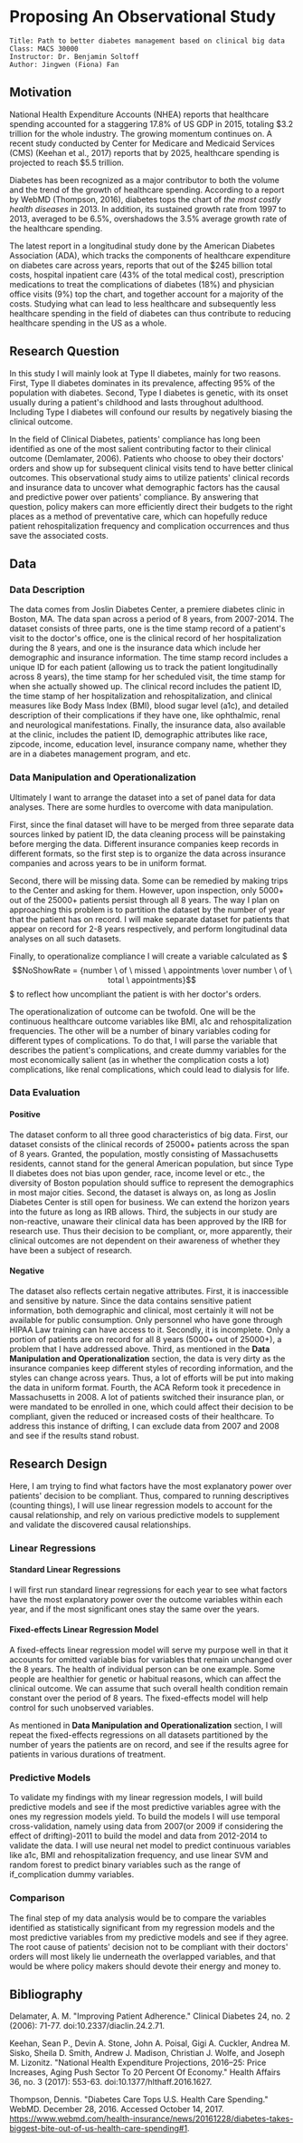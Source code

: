 # Proposing An Observational Study
```
Title: Path to better diabetes management based on clinical big data
Class: MACS 30000
Instructor: Dr. Benjamin Soltoff
Author: Jingwen (Fiona) Fan
```

## Motivation

National Health Expenditure Accounts (NHEA) reports that healthcare spending accounted for a staggering 17.8% of US GDP in 2015, totaling $3.2 trillion for the whole industry. The growing momentum continues on. A recent study conducted by Center for Medicare and Medicaid Services (CMS) (Keehan et al., 2017) reports that by 2025, healthcare spending is projected to reach $5.5 trillion. 

Diabetes has been recognized as a major contributor to both the volume and the trend of the growth of healthcare spending. According to a report by WebMD (Thompson, 2016), diabetes tops the chart of *the most costly health diseases* in 2013. In addition, its sustained growth rate from 1997 to 2013, averaged to be 6.5%, overshadows the 3.5% average growth rate of the healthcare spending. 

The latest report in a longitudinal study done by the American Diabetes Association (ADA), which tracks the components of healthcare expenditure on diabetes care across years, reports that out of the $245 billion total costs, hospital inpatient care (43% of the total medical cost), prescription medications to treat the complications of diabetes (18%) and physician office visits (9%) top the chart, and together account for a majority of the costs. Studying what can lead to less healthcare and subsequently less healthcare spending in the field of diabetes can thus contribute to reducing healthcare spending in the US as a whole.


## Research Question
In this study I will mainly look at Type II diabetes, mainly for two reasons. First, Type II diabetes dominates in its prevalence, affecting 95% of the population with diabetes. Second, Type I diabetes is genetic, with its onset usually during a patient's childhood and lasts throughout adulthood. Including Type I diabetes will confound our results by negatively biasing the clinical outcome.

In the field of Clinical Diabetes, patients' compliance has long been identified as one of the most salient contributing factor to their clinical outcome (Demlamater, 2006). Patients who choose to obey their doctors' orders and show up for subsequent clinical visits tend to have better clinical outcomes. This observational study aims to utilize patients' clinical records and insurance data to uncover what demographic factors has the causal and predictive power over patients' compliance. By answering that question, policy makers can more efficiently direct their budgets to the right places as a method of preventative care, which can hopefully reduce patient rehospitalization frequency and complication occurrences and thus save the associated costs.

## Data 
### Data Description
The data comes from Joslin Diabetes Center, a premiere diabetes clinic in Boston, MA. The data span across a period of 8 years, from 2007-2014. The dataset consists of three parts, one is the time stamp record of a patient's visit to the doctor's office, one is the clinical record of her hospitalization during the 8 years, and one is the insurance data which include her demographic and insurance information. The time stamp record includes a unique ID for each patient (allowing us to track the patient longitudinally across 8 years), the time stamp for her scheduled visit, the time stamp for when she actually showed up. The clinical record includes the patient ID, the time stamp of her hospitalization and rehospitalization, and clinical measures like Body Mass Index (BMI), blood sugar level (a1c), and detailed description of their complications if they have one, like ophthalmic, renal and neurological manifestations. Finally, the insurance data, also available at the clinic, includes the patient ID, demographic attributes like race, zipcode, income, education level, insurance company name, whether they are in a diabetes management program, and etc.

### Data Manipulation and Operationalization
Ultimately I want to arrange the dataset into a set of panel data for data analyses. There are some hurdles to overcome with data manipulation. 

First, since the final dataset will have to be merged from three separate data sources linked by patient ID, the data cleaning process will be painstaking before merging the data. Different insurance companies keep records in different formats, so the first step is to organize the data across insurance companies and across years to be in uniform format. 

Second, there will be missing data. Some can be remedied by making trips to the Center and asking for them. However, upon inspection, only 5000+ out of the 25000+ patients persist through all 8 years. The way I plan on approaching this problem is to partition the dataset by the number of year that the patient has on record. I will make separate dataset for patients that appear on record for 2-8 years respectively, and perform longitudinal data analyses on all such datasets.

Finally, to operationalize compliance I will create a variable calculated as $$$NoShowRate = {number \ of \ missed \ appointments \over number \ of \ total \ appointments}$$$ to reflect how uncompliant the patient is with her doctor's orders. 

The operationalization of outcome can be twofold. One will be the continuous healthcare outcome variables like BMI, a1c and rehospitalization frequencies. The other will be a number of binary variables coding for different types of complications. To do that, I will parse the variable that describes the patient's complications, and create dummy variables for the most economically salient (as in whether the complication costs a lot) complications, like renal complications, which could lead to dialysis for life.  

### Data Evaluation
#### Positive
The dataset conform to all three good characteristics of big data. First, our dataset consists of the clinical records of 25000+ patients across the span of 8 years. Granted, the population, mostly consisting of Massachusetts residents, cannot stand for the general American population, but since Type II diabetes does not bias upon gender, race, income level or etc., the diversity of Boston population should suffice to represent the demographics in most major cities. Second, the dataset is always on, as long as Joslin Diabetes Center is still open for business. We can extend the horizon years into the future as long as IRB allows. Third, the subjects in our study are non-reactive, unaware their clinical data has been approved by the IRB for research use. Thus their decision to be compliant, or, more apparently, their clinical outcomes are not dependent on their awareness of whether they have been a subject of research.

#### Negative
The dataset also reflects certain negative attributes. First, it is inaccessible and sensitive by nature. Since the data contains sensitive patient information, both demographic and clinical, most certainly it will not be available for public consumption. Only personnel who have gone through HIPAA Law training can have access to it. Secondly, it is incomplete. Only a portion of patients are on record for all 8 years (5000+ out of 25000+), a problem that I have addressed above. Third, as mentioned in the **Data Manipulation and Operationalization** section, the data is very dirty as the insurance companies keep different styles of recording information, and the styles can change across years. Thus, a lot of efforts will be put into making the data in uniform format. Fourth, the ACA Reform took it precedence in Massachusetts in 2008. A lot of patients switched their insurance plan, or were mandated to be enrolled in one, which could affect their decision to be compliant, given the reduced or increased costs of their healthcare. To address this instance of drifting, I can exclude data from 2007 and 2008 and see if the results stand robust. 


## Research Design
Here, I am trying to find what factors have the most explanatory power over patients' decision to be compliant. Thus, compared to running descriptives (counting things), I will use linear regression models to account for the causal relationship, and rely on various predictive models to supplement and validate the discovered causal relationships. 


### Linear Regressions
#### Standard Linear Regressions
I will first run standard linear regressions for each year to see what factors have the most explanatory power over the outcome variables within each year, and if the most significant ones stay the same over the years.
#### Fixed-effects Linear Regression Model
A fixed-effects linear regression model will serve my purpose well in that it accounts for omitted variable bias for variables that remain unchanged over the 8 years. The health of individual person can be one example. Some people are healthier for genetic or habitual reasons, which can affect the clinical outcome. We can assume that such overall health condition remain constant over the period of 8 years. The fixed-effects model will help control for such unobserved variables.

As mentioned in **Data Manipulation and Operationalization** section, I will repeat the fixed-effects regressions on all datasets partitioned by the number of years the patients are on record, and see if the results agree for patients in various durations of treatment. 

### Predictive Models
To validate my findings with my linear regression models, I will build predictive models and see if the most predictive variables agree with the ones my regression models yield. To build the models I will use temporal cross-validation, namely using data from 2007(or 2009 if considering the effect of drifting)-2011 to build the model and data from 2012-2014 to validate the data. I will use neural net model to predict continuous variables like a1c, BMI and rehospitalization frequency, and use linear SVM and random forest to predict binary variables such as the range of if_complication dummy variables. 

### Comparison
The final step of my data analysis would be to compare the variables identified as statistically significant from my regression models and the most predictive variables from my predictive models and see if they agree. The root cause of patients' decision not to be compliant with their doctors' orders will most likely lie underneath the overlapped variables, and that would be where policy makers should devote their energy and money to.



## Bibliography
Delamater, A. M. "Improving Patient Adherence." Clinical Diabetes 24, no. 2 (2006): 71-77. doi:10.2337/diaclin.24.2.71.

Keehan, Sean P., Devin A. Stone, John A. Poisal, Gigi A. Cuckler, Andrea M. Sisko, Sheila D. Smith, Andrew J. Madison, Christian J. Wolfe, and Joseph M. Lizonitz. "National Health Expenditure Projections, 2016–25: Price Increases, Aging Push Sector To 20 Percent Of Economy." Health Affairs 36, no. 3 (2017): 553-63. doi:10.1377/hlthaff.2016.1627.

Thompson, Dennis. "Diabetes Care Tops U.S. Health Care Spending." WebMD. December 28, 2016. Accessed October 14, 2017. https://www.webmd.com/health-insurance/news/20161228/diabetes-takes-biggest-bite-out-of-us-health-care-spending#1.
